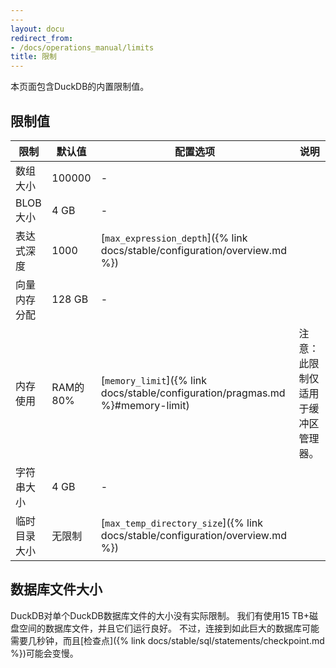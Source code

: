 ```yaml
---
---
layout: docu
redirect_from:
- /docs/operations_manual/limits
title: 限制
---
```


本页面包含DuckDB的内置限制值。

## 限制值

| 限制 | 默认值 | 配置选项 | 说明 |
|---|---|---|---|
| 数组大小 | 100000 | - | |
| BLOB大小 | 4 GB | - | |
| 表达式深度 | 1000 | [`max_expression_depth`]({% link docs/stable/configuration/overview.md %}) | |
| 向量内存分配 | 128 GB | - | |
| 内存使用 | RAM的80% | [`memory_limit`]({% link docs/stable/configuration/pragmas.md %}#memory-limit) | 注意：此限制仅适用于缓冲区管理器。 |
| 字符串大小 | 4 GB | - | |
| 临时目录大小 | 无限制 | [`max_temp_directory_size`]({% link docs/stable/configuration/overview.md %}) | |

## 数据库文件大小

DuckDB对单个DuckDB数据库文件的大小没有实际限制。
我们有使用15 TB+磁盘空间的数据库文件，并且它们运行良好。
不过，连接到如此巨大的数据库可能需要几秒钟，而且[检查点]({% link docs/stable/sql/statements/checkpoint.md %})可能会变慢。